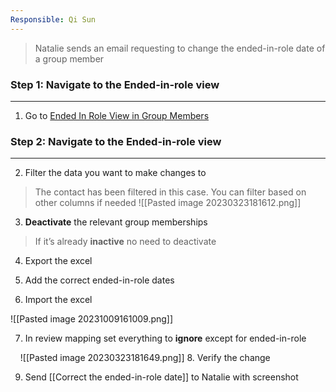 ```yaml
---
Responsible: Qi Sun
---
```

>Natalie sends an email requesting to change the ended-in-role date of a group member

### Step 1: Navigate to the Ended-in-role view
------------------------------------------------------------------------------------
1. Go to [Ended In Role View in Group Members](https://wmo.crm4.dynamics.com/main.aspx?appid=81ed01a6-f14b-49d0-ab7a-7c1fe05bb8fa&pagetype=entitylist&etn=eve_groupmember&viewid=d9f44990-21e0-ec11-bb3c-000d3a4472c8&viewType=4230)

### Step 2: Navigate to the Ended-in-role view
------------------------------------------------------------------------------------
2. Filter the data you want to make changes to
>The contact has been filtered in this case. You can filter based on other columns if needed
![[Pasted image 20230323181612.png]]
    
3. **Deactivate** the relevant group memberships
>If it’s already **inactive** no need to deactivate

4. Export the excel

5. Add the correct ended-in-role dates

6. Import the excel

![[Pasted image 20231009161009.png]]

7. In review mapping set everything to **ignore** except for ended-in-role

    ![[Pasted image 20230323181649.png]]
8. Verify the change

9. Send [[Correct the ended-in-role date]] to Natalie with screenshot

